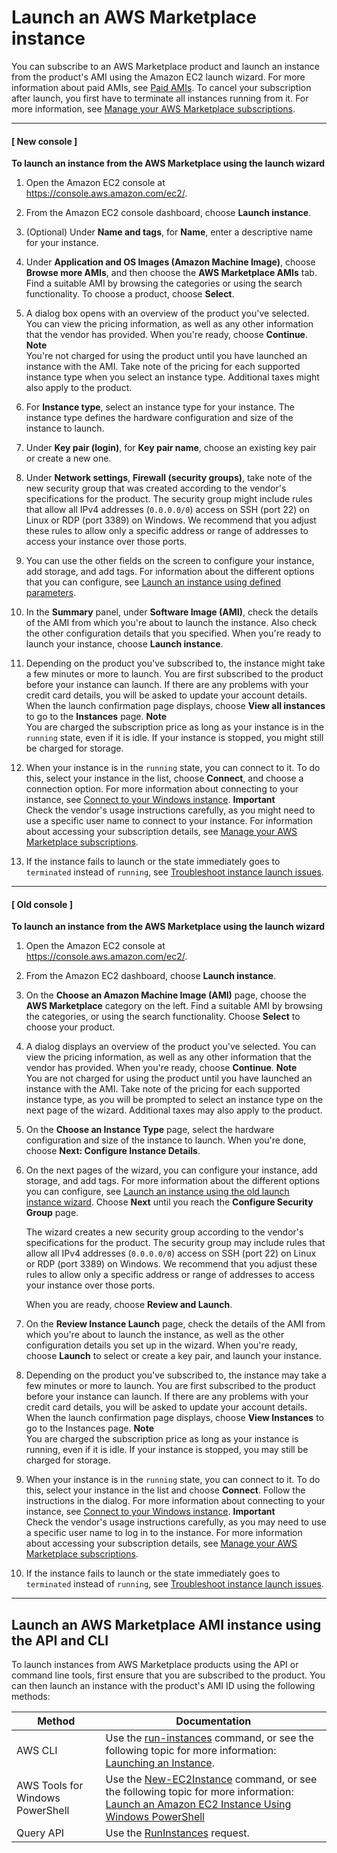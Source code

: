 # Launch an AWS Marketplace instance<a name="launch-marketplace-console"></a>

You can subscribe to an AWS Marketplace product and launch an instance from the product's AMI using the Amazon EC2 launch wizard\. For more information about paid AMIs, see [Paid AMIs](paid-amis.md)\. To cancel your subscription after launch, you first have to terminate all instances running from it\. For more information, see [Manage your AWS Marketplace subscriptions](paid-amis.md#marketplace-manage-subscriptions)\.

------
#### [ New console ]

**To launch an instance from the AWS Marketplace using the launch wizard**

1. Open the Amazon EC2 console at [https://console\.aws\.amazon\.com/ec2/](https://console.aws.amazon.com/ec2/)\.

1. From the Amazon EC2 console dashboard, choose **Launch instance**\.

1. \(Optional\) Under **Name and tags**, for **Name**, enter a descriptive name for your instance\.

1. Under **Application and OS Images \(Amazon Machine Image\)**, choose **Browse more AMIs**, and then choose the **AWS Marketplace AMIs** tab\. Find a suitable AMI by browsing the categories or using the search functionality\. To choose a product, choose **Select**\.

1. A dialog box opens with an overview of the product you've selected\. You can view the pricing information, as well as any other information that the vendor has provided\. When you're ready, choose **Continue**\.
**Note**  
You're not charged for using the product until you have launched an instance with the AMI\. Take note of the pricing for each supported instance type when you select an instance type\. Additional taxes might also apply to the product\.

1. For **Instance type**, select an instance type for your instance\. The instance type defines the hardware configuration and size of the instance to launch\.

1. Under **Key pair \(login\)**, for **Key pair name**, choose an existing key pair or create a new one\.

1. Under **Network settings**, **Firewall \(security groups\)**, take note of the new security group that was created according to the vendor's specifications for the product\. The security group might include rules that allow all IPv4 addresses \(`0.0.0.0/0`\) access on SSH \(port 22\) on Linux or RDP \(port 3389\) on Windows\. We recommend that you adjust these rules to allow only a specific address or range of addresses to access your instance over those ports\.

1. You can use the other fields on the screen to configure your instance, add storage, and add tags\. For information about the different options that you can configure, see [Launch an instance using defined parameters](ec2-launch-instance-wizard.md#liw-launch-instance-with-defined-parameters)\.

1. In the **Summary** panel, under **Software Image \(AMI\)**, check the details of the AMI from which you're about to launch the instance\. Also check the other configuration details that you specified\. When you're ready to launch your instance, choose **Launch instance**\.

1. Depending on the product you've subscribed to, the instance might take a few minutes or more to launch\. You are first subscribed to the product before your instance can launch\. If there are any problems with your credit card details, you will be asked to update your account details\. When the launch confirmation page displays, choose **View all instances** to go to the **Instances** page\. 
**Note**  
You are charged the subscription price as long as your instance is in the `running` state, even if it is idle\. If your instance is stopped, you might still be charged for storage\.

1. When your instance is in the `running` state, you can connect to it\. To do this, select your instance in the list, choose **Connect**, and choose a connection option\. For more information about connecting to your instance, see [Connect to your Windows instance](connecting_to_windows_instance.md)\.
**Important**  
Check the vendor's usage instructions carefully, as you might need to use a specific user name to connect to your instance\. For information about accessing your subscription details, see [Manage your AWS Marketplace subscriptions](paid-amis.md#marketplace-manage-subscriptions)\.

1. If the instance fails to launch or the state immediately goes to `terminated` instead of `running`, see [Troubleshoot instance launch issues](troubleshooting-launch.md)\.

------
#### [ Old console ]

**To launch an instance from the AWS Marketplace using the launch wizard**

1. Open the Amazon EC2 console at [https://console\.aws\.amazon\.com/ec2/](https://console.aws.amazon.com/ec2/)\.

1. From the Amazon EC2 dashboard, choose **Launch instance**\.

1. On the **Choose an Amazon Machine Image \(AMI\)** page, choose the **AWS Marketplace** category on the left\. Find a suitable AMI by browsing the categories, or using the search functionality\. Choose **Select** to choose your product\.

1. A dialog displays an overview of the product you've selected\. You can view the pricing information, as well as any other information that the vendor has provided\. When you're ready, choose **Continue**\.
**Note**  
You are not charged for using the product until you have launched an instance with the AMI\. Take note of the pricing for each supported instance type, as you will be prompted to select an instance type on the next page of the wizard\. Additional taxes may also apply to the product\.

1. On the **Choose an Instance Type** page, select the hardware configuration and size of the instance to launch\. When you're done, choose **Next: Configure Instance Details**\.

1. On the next pages of the wizard, you can configure your instance, add storage, and add tags\. For more information about the different options you can configure, see [Launch an instance using the old launch instance wizard](launching-instance.md)\. Choose **Next** until you reach the **Configure Security Group** page\. 

   The wizard creates a new security group according to the vendor's specifications for the product\. The security group may include rules that allow all IPv4 addresses \(`0.0.0.0/0`\) access on SSH \(port 22\) on Linux or RDP \(port 3389\) on Windows\. We recommend that you adjust these rules to allow only a specific address or range of addresses to access your instance over those ports\.

   When you are ready, choose **Review and Launch**\.

1. On the **Review Instance Launch** page, check the details of the AMI from which you're about to launch the instance, as well as the other configuration details you set up in the wizard\. When you're ready, choose **Launch** to select or create a key pair, and launch your instance\.

1. Depending on the product you've subscribed to, the instance may take a few minutes or more to launch\. You are first subscribed to the product before your instance can launch\. If there are any problems with your credit card details, you will be asked to update your account details\. When the launch confirmation page displays, choose **View Instances** to go to the Instances page\. 
**Note**  
You are charged the subscription price as long as your instance is running, even if it is idle\. If your instance is stopped, you may still be charged for storage\.

1. When your instance is in the `running` state, you can connect to it\. To do this, select your instance in the list and choose **Connect**\. Follow the instructions in the dialog\. For more information about connecting to your instance, see [Connect to your Windows instance](connecting_to_windows_instance.md)\.
**Important**  
Check the vendor's usage instructions carefully, as you may need to use a specific user name to log in to the instance\. For more information about accessing your subscription details, see [Manage your AWS Marketplace subscriptions](paid-amis.md#marketplace-manage-subscriptions)\.

1. If the instance fails to launch or the state immediately goes to `terminated` instead of `running`, see [Troubleshoot instance launch issues](troubleshooting-launch.md)\.

------

## Launch an AWS Marketplace AMI instance using the API and CLI<a name="launch-marketplace-cli-api"></a>

To launch instances from AWS Marketplace products using the API or command line tools, first ensure that you are subscribed to the product\. You can then launch an instance with the product's AMI ID using the following methods:


| Method | Documentation | 
| --- | --- | 
|  AWS CLI  |  Use the [run\-instances](https://docs.aws.amazon.com/cli/latest/reference/ec2/run-instances.html) command, or see the following topic for more information: [Launching an Instance](https://docs.aws.amazon.com/cli/latest/userguide/cli-ec2-launch.html#launching-instances)\.  | 
|  AWS Tools for Windows PowerShell   |  Use the [New\-EC2Instance](https://docs.aws.amazon.com/powershell/latest/reference/items/New-EC2Instance.html) command, or see the following topic for more information: [Launch an Amazon EC2 Instance Using Windows PowerShell](https://docs.aws.amazon.com/powershell/latest/userguide/pstools-ec2-launch.html)  | 
| Query API | Use the [RunInstances](https://docs.aws.amazon.com/AWSEC2/latest/APIReference/ApiReference-query-RunInstances.html) request\. | 